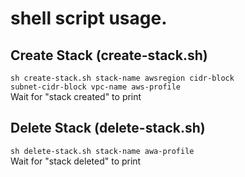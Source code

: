 # shell script usage.

## Create Stack (create-stack.sh)
<code>sh create-stack.sh stack-name awsregion cidr-block subnet-cidr-block vpc-name aws-profile </code> <br>
Wait for "stack created" to print

## Delete Stack (delete-stack.sh)
<code>sh delete-stack.sh stack-name awa-profile</code><br>
Wait for "stack deleted" to print